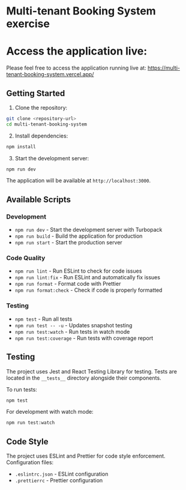 # Multi-tenant Booking System exercise

# Access the application live:
Please feel free to access the application running live at: https://multi-tenant-booking-system.vercel.app/

## Getting Started

1. Clone the repository:
```bash
git clone <repository-url>
cd multi-tenant-booking-system
```

2. Install dependencies:
```bash
npm install
```

3. Start the development server:
```bash
npm run dev
```

The application will be available at `http://localhost:3000`.

## Available Scripts

### Development
- `npm run dev` - Start the development server with Turbopack
- `npm run build` - Build the application for production
- `npm run start` - Start the production server

### Code Quality
- `npm run lint` - Run ESLint to check for code issues
- `npm run lint:fix` - Run ESLint and automatically fix issues
- `npm run format` - Format code with Prettier
- `npm run format:check` - Check if code is properly formatted

### Testing
- `npm test` - Run all tests
- `npm run test -- -u` - Updates snapshot testing
- `npm run test:watch` - Run tests in watch mode
- `npm run test:coverage` - Run tests with coverage report

## Testing

The project uses Jest and React Testing Library for testing. Tests are located in the `__tests__` directory alongside their components.

To run tests:
```bash
npm test
```

For development with watch mode:
```bash
npm run test:watch
```

## Code Style

The project uses ESLint and Prettier for code style enforcement. Configuration files:
- `.eslintrc.json` - ESLint configuration
- `.prettierrc` - Prettier configuration
